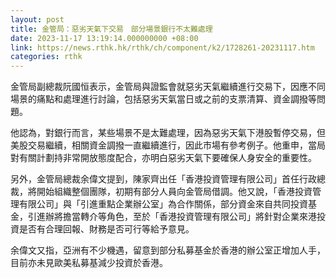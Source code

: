 ```yaml
---
layout: post
title: 金管局：惡劣天氣下交易　部分場景銀行不太難處理
date: 2023-11-17 13:19:14.000000000 +08:00
link: https://news.rthk.hk/rthk/ch/component/k2/1728261-20231117.htm
categories: rthk
---
```


金管局副總裁阮國恒表示，金管局與證監會就惡劣天氣繼續進行交易下，因應不同場景的痛點和處理進行討論，包括惡劣天氣當日或之前的支票清算、資金調撥等問題。

他認為，對銀行而言，某些場景不是太難處理，因為惡劣天氣下港股暫停交易，但美股交易繼續，相關資金調撥一直繼續進行，因此市場有參考例子。他重申，當局對有關計劃持非常開放態度配合，亦明白惡劣天氣下要確保人身安全的重要性。

另外，金管局總裁余偉文提到，陳家齊出任「香港投資管理有限公司」首任行政總裁，將開始組織整個團隊，初期有部分人員向金管局借調。他又說，「香港投資管理有限公司」與「引進重點企業辦公室」為合作關係，部分資金來自共同投資基金，引進辦將擔當轉介等角色，至於「香港投資管理有限公司」將針對企業來港投資是否有合理回報、財務是否可行等給予意見。

余偉文又指，亞洲有不少機遇，留意到部分私募基金於香港的辦公室正增加人手，目前亦未見歐美私募基減少投資於香港。
